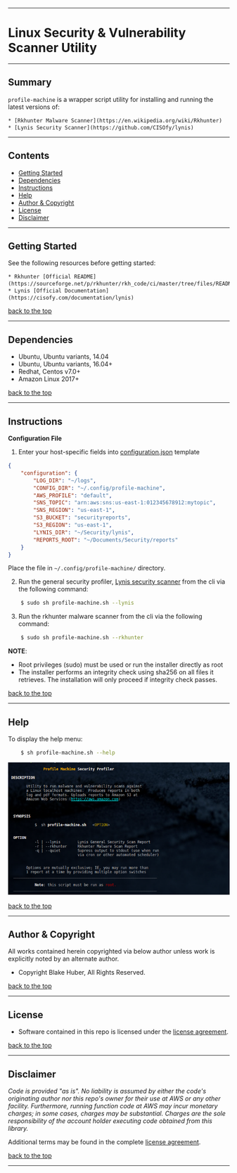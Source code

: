 * * *
# Linux Security & Vulnerability Scanner Utility
* * *
<a name="top"></a>
## Summary

`profile-machine` is a wrapper script utility for installing and running the latest versions of:

    * [Rkhunter Malware Scanner](https://en.wikipedia.org/wiki/Rkhunter)
    * [Lynis Security Scanner](https://github.com/CISOfy/lynis)

* * *

## Contents

* [Getting Started](#getting-started)
* [Dependencies](#dependencies)
* [Instructions](#instructions)
* [Help](#help)
* [Author & Copyright](#author-&-copyright)
* [License](#license)
* [Disclaimer](#disclaimer)


* * *

## Getting Started

See the following resources before getting started:

    * Rkhunter [Official README](https://sourceforge.net/p/rkhunter/rkh_code/ci/master/tree/files/README)
    * Lynis [Official Documentation](https://cisofy.com/documentation/lynis)

[back to the top](#top)

* * *

## Dependencies

* Ubuntu, Ubuntu variants, 14.04
* Ubuntu, Ubuntu variants, 16.04+
* Redhat, Centos v7.0+
* Amazon Linux 2017+

[back to the top](#top)

* * *

## Instructions

**Configuration File**  
1. Enter your host-specific fields into [configuration.json](./config/configuration.json) template

```json
{
    "configuration": {
        "LOG_DIR": "~/logs",
        "CONFIG_DIR": "~/.config/profile-machine",
        "AWS_PROFILE": "default",
        "SNS_TOPIC": "arn:aws:sns:us-east-1:012345678912:mytopic",
        "SNS_REGION": "us-east-1",
        "S3_BUCKET": "securityreports",
        "S3_REGION": "us-east-1",
        "LYNIS_DIR": "~/Security/lynis",
        "REPORTS_ROOT": "~/Documents/Security/reports"
    }
}
```

Place the file in `~/.config/profile-machine/` directory.


2. Run the general security profiler,  [Lynis security scanner](https://github.com/CISOfy/lynis) from the cli via the following command:

```bash
    $ sudo sh profile-machine.sh --lynis
```

3. Run the rkhunter malware scanner from the cli via the following command:

```bash
    $ sudo sh profile-machine.sh --rkhunter
```

**NOTE**:
* Root privileges (sudo) must be used or run the installer directly as root
* The installer performs an integrity check using sha256 on all files it
retrieves.  The installation will only proceed if integrity check passes.

[back to the top](#top)

* * *

## Help

To display the help menu:

```bash
    $ sh profile-machine.sh --help
```

[![help](./assets/help-menu.png)]((https://rawgithub.com/fstab50/gensec/master/profile-machine/assets/help-menu.png))


[back to the top](#top)

* * *

## Author & Copyright

All works contained herein copyrighted via below author unless work is explicitly noted by an alternate author.

* Copyright Blake Huber, All Rights Reserved.

[back to the top](#top)

* * *

## License

* Software contained in this repo is licensed under the [license agreement](./LICENSE.md).

[back to the top](#top)

* * *

## Disclaimer

*Code is provided "as is". No liability is assumed by either the code's originating author nor this repo's owner for their use at AWS or any other facility. Furthermore, running function code at AWS may incur monetary charges; in some cases, charges may be substantial. Charges are the sole responsibility of the account holder executing code obtained from this library.*

Additional terms may be found in the complete [license agreement](./LICENSE.md).

[back to the top](#top)

* * *
